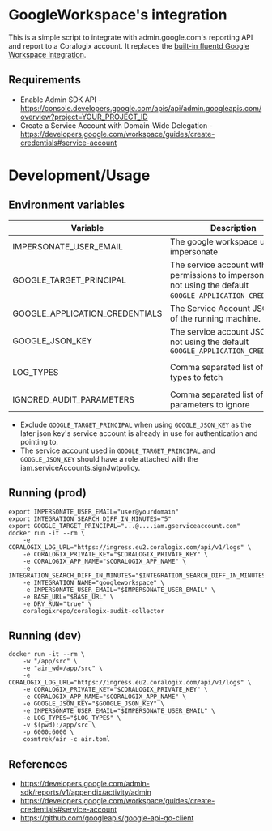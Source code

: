 # GoogleWorkspace's integration

This is a simple script to integrate with admin.google.com's reporting API and report to a Coralogix account. It replaces the [built-in fluentd Google Workspace integration](https://coralogix.com/docs/google-workspace-integration/).

## Requirements

- Enable Admin SDK API - https://console.developers.google.com/apis/api/admin.googleapis.com/overview?project=YOUR_PROJECT_ID
- Create a Service Account with Domain-Wide Delegation - https://developers.google.com/workspace/guides/create-credentials#service-account

# Development/Usage

## Environment variables

| Variable | Description           | Example | Required |
|----------|-----------------------|---------| -------- |
| IMPERSONATE_USER_EMAIL | The google workspace user to impersonate | `admin@yourdomain.com` | Yes |
| GOOGLE_TARGET_PRINCIPAL | The service account with permissions to impersonate if not using the default `GOOGLE_APPLICATION_CREDENTIALS`. | `...@....iam.gserviceaccount.com` | Yes or use `GOOGLE_JSON_KEY` |
| GOOGLE_APPLICATION_CREDENTIALS | The Service Account JSON key of the running machine. | `{... }` | NO |
| GOOGLE_JSON_KEY | The service account JSON key if not using the default `GOOGLE_APPLICATION_CREDENTIALS`  | `{... }` | NO |
| LOG_TYPES | Comma separated list of log types to fetch | supported: `saml,drive,calendar,login,admin,groups,user_accounts,gcp,mobile` (default)   | No |
| IGNORED_AUDIT_PARAMETERS | Comma separated list of audit parameters to ignore | e.g `IGNORED_AUDIT_PARAMETERS=doc_title` so that the name of the documents won't show in your logs. | No |

- Exclude `GOOGLE_TARGET_PRINCIPAL` when using `GOOGLE_JSON_KEY` as the later json key's service account is already in use for authentication and pointing to.
- The service account used in `GOOGLE_TARGET_PRINCIPAL` and `GOOGLE_JSON_KEY` should have a role attached with the iam.serviceAccounts.signJwtpolicy.

## Running (prod)

```shell
export IMPERSONATE_USER_EMAIL="user@yourdomain"
export INTEGRATION_SEARCH_DIFF_IN_MINUTES="5"
export GOOGLE_TARGET_PRINCIPAL="...@....iam.gserviceaccount.com"
docker run -it --rm \
    -e CORALOGIX_LOG_URL="https://ingress.eu2.coralogix.com/api/v1/logs" \
    -e CORALOGIX_PRIVATE_KEY="$CORALOGIX_PRIVATE_KEY" \
    -e CORALOGIX_APP_NAME="$CORALOGIX_APP_NAME" \
    -e INTEGRATION_SEARCH_DIFF_IN_MINUTES="$INTEGRATION_SEARCH_DIFF_IN_MINUTES"
    -e INTEGRATION_NAME="googleworkspace" \
    -e IMPERSONATE_USER_EMAIL="$IMPERSONATE_USER_EMAIL" \
    -e BASE_URL="$BASE_URL" \
    -e DRY_RUN="true" \
    coralogixrepo/coralogix-audit-collector
```

## Running (dev)

```
docker run -it --rm \
    -w "/app/src" \
    -e "air_wd=/app/src" \
    -e CORALOGIX_LOG_URL="https://ingress.eu2.coralogix.com/api/v1/logs" \
    -e CORALOGIX_PRIVATE_KEY="$CORALOGIX_PRIVATE_KEY" \
    -e CORALOGIX_APP_NAME="$CORALOGIX_APP_NAME" \
    -e GOOGLE_JSON_KEY="$GOOGLE_JSON_KEY" \
    -e IMPERSONATE_USER_EMAIL="$IMPERSONATE_USER_EMAIL" \
    -e LOG_TYPES="$LOG_TYPES" \
    -v $(pwd):/app/src \
    -p 6000:6000 \
    cosmtrek/air -c air.toml
```

## References

- https://developers.google.com/admin-sdk/reports/v1/appendix/activity/admin
- https://developers.google.com/workspace/guides/create-credentials#service-account
- https://github.com/googleapis/google-api-go-client
